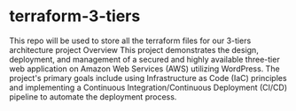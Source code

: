 # terraform-3-tiers
This repo will be used to store all the terraform files for our 3-tiers architecture project
Overview
This project demonstrates the design, deployment, and management of a secured and highly available three-tier web application on Amazon Web Services (AWS) utilizing WordPress. The project's primary goals include using Infrastructure as Code (IaC) principles and implementing a Continuous Integration/Continuous Deployment (CI/CD) pipeline to automate the deployment process.
